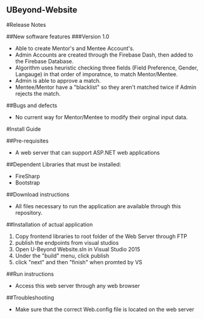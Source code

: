 UBeyond-Website
---------------------
   
#Release Notes

##New software features
###Version 1.0
- Able to create Mentor's and Mentee Account's.
- Admin Accounts are created through the Firebase Dash, then added to the Firebase Database.
- Algorithm uses heuristic checking three fields (Field Preference, Gender, Langauge) in that order of imporatnce, to match Mentor/Mentee.
- Admin is able to approve a match. 
- Mentee/Mentor have a "blacklist" so they aren't matched twice if Admin rejects the match.

##Bugs and defects
- No current way for Mentor/Mentee to modify their orginal input data. 

#Install Guide

##Pre-requisites
- A web server that can support ASP.NET web applications

##Dependent Libraries that must be installed:
- FireSharp
- Bootstrap

##Download instructions
- All files necessary to run the application are available through this repository.

##Installation of actual application
1. Copy frontend libraries to root folder of the Web Server through FTP
2. publish the endpoints from visual studios
  1. Open U-Beyond Website.sln in Visual Studio 2015
  2. Under the "build" menu, click publish
  3. click "next" and then "finish" when promted by VS

##Run instructions
- Access this web server through any web browser

##Troubleshooting
- Make sure that the correct Web.config file is located on the web server
